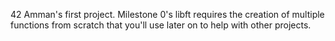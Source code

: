 42 Amman's first project. Milestone 0's libft requires the creation of multiple functions from scratch that you'll use later on to help with other projects.
